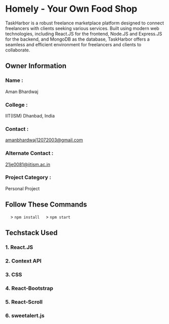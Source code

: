 # Homely - Your Own Food Shop
TaskHarbor is a robust freelance marketplace platform designed to connect freelancers with clients seeking various services. Built using modern web technologies, including React.JS for the frontend, Node.JS and Express.JS for the backend, and MongoDB as the database, TaskHarbor offers a seamless and efficient environment for freelancers and clients to collaborate.

## Owner Information

### Name :

Aman Bhardwaj

### College :

IIT(ISM) Dhanbad, India

### Contact :

amanbhardwaj12072003@gmail.com

### Alternate Contact :

21je0081@iitism.ac.in

### Project Category :

Personal Project


## Follow These Commands 
&nbsp;&nbsp;&nbsp;&nbsp;> <code>npm install</code>
&nbsp;&nbsp;&nbsp;&nbsp;> <code>npm start</code>       

## Techstack Used
### 1. React.JS
### 2. Context API
### 3. CSS
### 4. React-Bootstrap
### 5. React-Scroll
### 6. sweetalert.js

